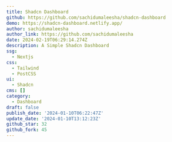 ```yaml
---
title: Shadcn Dashboard
github: https://github.com/sachidumaleesha/shadcn-dashboard
demo: https://shadcn-dashboard.netlify.app/
author: sachidumaleesha
author_link: https://github.com/sachidumaleesha
date: 2024-02-19T06:29:14.274Z
description: A Simple Shadcn Dashboard
ssg:
  - Nextjs
css:
  - Tailwind
  - PostCSS
ui:
  - Shadcn
cms: []
category:
  - Dashboard
draft: false
publish_date: '2024-01-10T06:22:47Z'
update_date: '2024-01-10T13:12:23Z'
github_star: 32
github_fork: 45
---
```

